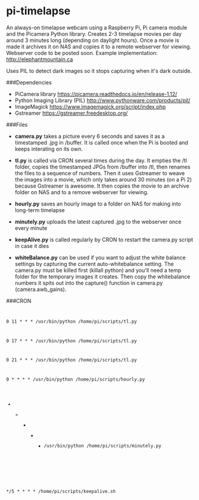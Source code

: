 # pi-timelapse
An always-on timelapse webcam using a Raspberry Pi, Pi camera module and the Picamera Python library. Creates 2-3 timelapse movies per day around 3 minutes long (depending on daylight hours). Once a movie is made it archives it on NAS and copies it to a remote webserver for viewing. Webserver code to be posted soon. Example implementation: http://elephantmountain.ca

Uses PIL to detect dark images so it stops capturing when it's dark outside. 

###Dependencies

- PiCamera library  https://picamera.readthedocs.io/en/release-1.12/
- Python Imaging Library (PIL) http://www.pythonware.com/products/pil/
- ImageMagick https://www.imagemagick.org/script/index.php
- Gstreamer https://gstreamer.freedesktop.org/

###Files

* **camera.py** takes a picture every 6 seconds and saves it as a timestamped .jpg in /buffer. It is called once when the Pi is booted and keeps interating on its own.

* **tl.py** is called via CRON several times during the day. It empties the /tl folder, copies the timestamped JPGs from /buffer into /tl, then renames the files to a sequence of numbers. Then it uses Gstreamer to weave the images into a movie, which only takes around 30 minutes (on a Pi 2) because Gstreamer is awesome. It then copies the movie to an archive folder on NAS and to a remove webserver for viewing.

* **hourly.py** saves an hourly image to a folder on NAS for making into long-term timelapse

* **minutely.py** uploads the latest captured .jpg to the webserver once every minute

* **keepAlive.py** is called regularly by CRON to restart the camera.py script in case it dies

* **whiteBalance.py** can be used if you want to adjust the white balance settings by capturing the current auto-whitebalance setting. The camera.py must be killed first (killall python) and you'll need a temp folder for the temporary images it creates. Then copy the whitebalance numbers it spits out into the capture() function in camera.py (camera.awb_gains).




###CRON
<code>

0 11 * * * /usr/bin/python /home/pi/scripts/tl.py

0 17 * * * /usr/bin/python /home/pi/scripts/tl.py

0 21 * * * /usr/bin/python /home/pi/scripts/tl.py

0 * * * * /usr/bin/python /home/pi/scripts/hourly.py

* * * * * /usr/bin/python /home/pi/scripts/minutely.py

*/5 * * * * /home/pi/scripts/keepalive.sh

</code>
